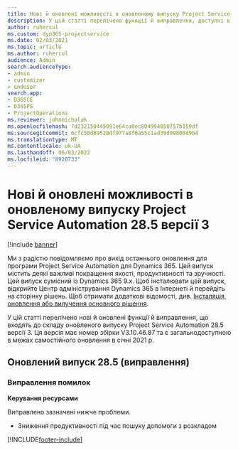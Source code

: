 ```yaml
---
title: Нові й оновлені можливості в оновленому випуску Project Service Automation 28.5, виправлення, версії 3
description: У цій статті перелічено функції й виправлення, доступні в оновленому випуску Project Service Automation 28.5, виправлення, версії 3.
author: ruhercul
ms.custom: dyn365-projectservice
ms.date: 02/03/2021
ms.topic: article
ms.author: ruhercul
audience: Admin
search.audienceType:
- admin
- customizer
- enduser
search.app:
- D365CE
- D365PS
- ProjectOperations
ms.reviewer: johnmichalak
ms.openlocfilehash: 7d232150445091e64ca0ec804994050757b159df
ms.sourcegitcommit: 6cfc50d89528df977a8f6a55c1ad39d99800d9b4
ms.translationtype: MT
ms.contentlocale: uk-UA
ms.lasthandoff: 06/03/2022
ms.locfileid: "8928733"
---
```

# <a name="whats-new-or-changed-in-project-service-automation-update-release-285-v3"></a>Нові й оновлені можливості в оновленому випуску Project Service Automation 28.5 версії 3

[!include [banner](../includes/psa-now-project-operations.md)]

Ми з радістю повідомляємо про вихід останнього оновлення для програми Project Service Automation для Dynamics 365. Цей випуск містить деякі важливі покращення якості, продуктивності та зручності. Цей випуск сумісний із Dynamics 365 9.x. Щоб інсталювати цей випуск, відкрийте Центр адміністрування Dynamics 365 в Інтернеті й перейдіть на сторінку рішень. Щоб отримати додаткові відомості, див. [Інсталяція, оновлення або вилучення основного рішення](/power-platform/admin/install-remove-preferred-solution).

У цій статті перелічено нові й оновлені функції й виправлення, що входять до складу оновленого випуску Project Service Automation 28.5 версії 3. Ця версія має номер збірки V3.10.46.87 та є загальнодоступною в межах самостійного оновлення в січні 2021 р.

## <a name="update-release-285-hotfix"></a>Оновлений випуск 28.5 (виправлення)

### <a name="bug-fixes"></a>Виправлення помилок

**Керування ресурсами**

Виправлено зазначені нижче проблеми.

- Зниження продуктивності під час пошуку допомоги з розкладом



[!INCLUDE[footer-include](../includes/footer-banner.md)]
